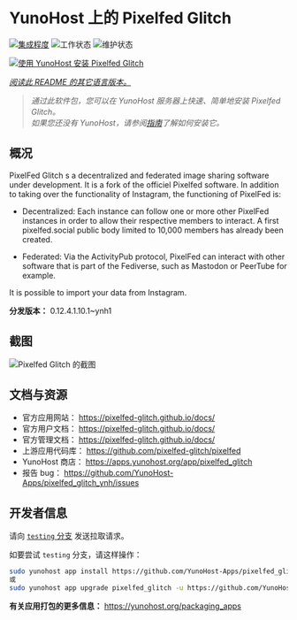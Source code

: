 <!--
注意：此 README 由 <https://github.com/YunoHost/apps/tree/master/tools/readme_generator> 自动生成
请勿手动编辑。
-->

# YunoHost 上的 Pixelfed Glitch

[![集成程度](https://apps.yunohost.org/badge/integration/pixelfed_glitch)](https://ci-apps.yunohost.org/ci/apps/pixelfed_glitch/)
![工作状态](https://apps.yunohost.org/badge/state/pixelfed_glitch)
![维护状态](https://apps.yunohost.org/badge/maintained/pixelfed_glitch)

[![使用 YunoHost 安装 Pixelfed Glitch](https://install-app.yunohost.org/install-with-yunohost.svg)](https://install-app.yunohost.org/?app=pixelfed_glitch)

*[阅读此 README 的其它语言版本。](./ALL_README.md)*

> *通过此软件包，您可以在 YunoHost 服务器上快速、简单地安装 Pixelfed Glitch。*  
> *如果您还没有 YunoHost，请参阅[指南](https://yunohost.org/install)了解如何安装它。*

## 概况

PixelFed Glitch s a decentralized and federated image sharing software under development. It is a fork of the officiel Pixelfed software.
In addition to taking over the functionality of Instagram, the functioning of PixelFed is:

* Decentralized: Each instance can follow one or more other PixelFed instances in order to allow their respective members to interact. A first pixelfed.social public body limited to 10,000 members has already been created.

* Federated: Via the ActivityPub protocol, PixelFed can interact with other software that is part of the Fediverse, such as Mastodon or PeerTube for example.

It is possible to import your data from Instagram.


**分发版本：** 0.12.4.1.10.1~ynh1

## 截图

![Pixelfed Glitch 的截图](./doc/screenshots/screenshot.png)

## 文档与资源

- 官方应用网站： <https://pixelfed-glitch.github.io/docs/>
- 官方用户文档： <https://pixelfed-glitch.github.io/docs/>
- 官方管理文档： <https://pixelfed-glitch.github.io/docs/>
- 上游应用代码库： <https://github.com/pixelfed-glitch/pixelfed>
- YunoHost 商店： <https://apps.yunohost.org/app/pixelfed_glitch>
- 报告 bug： <https://github.com/YunoHost-Apps/pixelfed_glitch_ynh/issues>

## 开发者信息

请向 [`testing` 分支](https://github.com/YunoHost-Apps/pixelfed_glitch_ynh/tree/testing) 发送拉取请求。

如要尝试 `testing` 分支，请这样操作：

```bash
sudo yunohost app install https://github.com/YunoHost-Apps/pixelfed_glitch_ynh/tree/testing --debug
或
sudo yunohost app upgrade pixelfed_glitch -u https://github.com/YunoHost-Apps/pixelfed_glitch_ynh/tree/testing --debug
```

**有关应用打包的更多信息：** <https://yunohost.org/packaging_apps>
